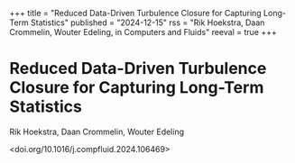 +++
title = "Reduced Data-Driven Turbulence Closure for Capturing Long-Term Statistics"
published = "2024-12-15"
rss = "Rik Hoekstra, Daan Crommelin, Wouter Edeling, in Computers and Fluids"
reeval = true
+++

# Reduced Data-Driven Turbulence Closure for Capturing Long-Term Statistics

Rik Hoekstra, Daan Crommelin, Wouter Edeling

<doi.org/10.1016/j.compfluid.2024.106469>

